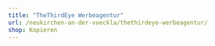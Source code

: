 ```yaml
---
title: "TheThirdEye Werbeagentur"
url: /neukirchen-an-der-voeckla/thethirdeye-werbeagentur/
shop: Kopieren
---
```

